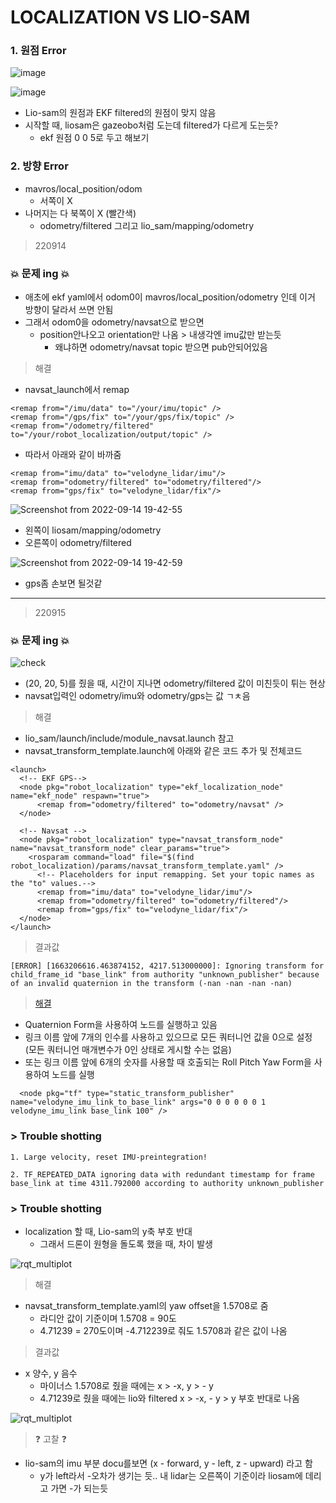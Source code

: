LOCALIZATION VS LIO-SAM
===
### 1. 원점 Error

![image](https://user-images.githubusercontent.com/108650199/190122143-0214bc24-f904-4624-a6eb-b2436c557a33.png)

![image](https://user-images.githubusercontent.com/108650199/190123824-c244f06e-353d-4fc2-bb6a-003da202cf5f.png)

- Lio-sam의 원점과 EKF filtered의 원점이 맞지 않음
- 시작할 때, liosam은 gazeobo처럼 도는데 filtered가 다르게 도는듯?
  - ekf 원점 0 0 5로 두고 해보기 

### 2. 방향 Error
- mavros/local_position/odom
  - 서쪽이 X
- 나머지는 다 북쪽이 X (빨간색)
  - odometry/filtered 그리고 lio_sam/mapping/odometry

> 220914
### 💥️ 문제 ing 💥️
- 애초에 ekf yaml에서 odom0이 mavros/local_position/odometry 인데 이거 방향이 달라서 쓰면 안됨
- 그래서 odom0을 odometry/navsat으로 받으면
  - position안나오고 orientation만 나옴 > 내생각엔 imu값만 받는듯
    - 왜냐하면 odometry/navsat topic 받으면 pub안되어있음  
> 해결
- navsat_launch에서 remap
```
<remap from="/imu/data" to="/your/imu/topic" />
<remap from="/gps/fix" to="/your/gps/fix/topic" />
<remap from="/odometry/filtered" to="/your/robot_localization/output/topic" />
```
- 따라서 아래와 같이 바까줌
```
<remap from="imu/data" to="velodyne_lidar/imu"/>
<remap from="odometry/filtered" to="odometry/filtered"/>
<remap from="gps/fix" to="velodyne_lidar/fix"/>
```

![Screenshot from 2022-09-14 19-42-55](https://user-images.githubusercontent.com/108650199/190133632-1b48032b-999a-4eb8-9510-001c7da6eb92.png)

- 왼쪽이 liosam/mapping/odometry
- 오른쪽이 odometry/filtered

![Screenshot from 2022-09-14 19-42-59](https://user-images.githubusercontent.com/108650199/190133676-aa62b781-b99a-410b-aea2-863cd83d1ef4.png)

- gps좀 손보면 될것같

-------------------------------------------------------------

> 220915
### 💥️ 문제 ing 💥️

![check](https://user-images.githubusercontent.com/108650199/190292930-407f95cf-f4a6-4eba-bcdd-39819ff5b1b6.png)

- (20, 20, 5)를 줬을 때, 시간이 지나면 odometry/filtered 값이 미친듯이 튀는 현상
- navsat입력인 odometry/imu와 odometry/gps는 값 ㄱㅊ음

> 해결
- lio_sam/launch/include/module_navsat.launch 참고
- navsat_transform_template.launch에 아래와 같은 코드 추가 및 전체코드
```
<launch>
  <!-- EKF GPS-->
  <node pkg="robot_localization" type="ekf_localization_node" name="ekf_node" respawn="true">
      <remap from="odometry/filtered" to="odometry/navsat" />
  </node>

  <!-- Navsat -->
  <node pkg="robot_localization" type="navsat_transform_node" name="navsat_transform_node" clear_params="true">
    <rosparam command="load" file="$(find robot_localization)/params/navsat_transform_template.yaml" />
      <!-- Placeholders for input remapping. Set your topic names as the "to" values.-->
      <remap from="imu/data" to="velodyne_lidar/imu"/>
      <remap from="odometry/filtered" to="odometry/filtered"/>
      <remap from="gps/fix" to="velodyne_lidar/fix"/>
  </node>
</launch>
```

> 결과값
```
[ERROR] [1663206616.463874152, 4217.513000000]: Ignoring transform for child_frame_id "base_link" from authority "unknown_publisher" because of an invalid quaternion in the transform (-nan -nan -nan -nan)
```

> [해결](https://answers.ros.org/question/355814/tf-transform-unknown_publisher/)
- Quaternion Form을 사용하여 노드를 실행하고 있음
- 링크 이름 앞에 7개의 인수를 사용하고 있으므로 모든 쿼터니언 값을 0으로 설정 (모든 쿼터니언 매개변수가 0인 상태로 게시할 수는 없음)
- 또는 링크 이름 앞에 6개의 숫자를 사용할 때 호출되는 Roll Pitch Yaw Form을 사용하여 노드를 실행
```
  <node pkg="tf" type="static_transform_publisher" name="velodyne_imu_link_to_base_link" args="0 0 0 0 0 0 1 velodyne_imu_link base_link 100" />
```

### > Trouble shotting
```
1. Large velocity, reset IMU-preintegration!
```
```
2. TF_REPEATED_DATA ignoring data with redundant timestamp for frame base_link at time 4311.792000 according to authority unknown_publisher
```

### > Trouble shotting
- localization 할 때, Lio-sam의 y축 부호 반대
  - 그래서 드론이 원형을 돌도록 했을 때, 차이 발생
   
![rqt_multiplot](https://user-images.githubusercontent.com/108650199/190342324-07f5d9f5-c928-4dde-a3e5-faa31eaa03a1.png)

> 해결
- navsat_transform_template.yaml의 yaw offset을 1.5708로 줌
  - 라디안 값이 기준이며 1.5708 = 90도 
  - 4.71239 = 270도이며 -4.712239로 줘도 1.5708과 같은 값이 나옴

> 결과값
- x 양수, y 음수
  - 마이너스 1.5708로 줬을 때에는 x > -x, y > - y
  - 4.71239로 줬을 때에는 lio와 filtered x > -x, - y > y 부호 반대로 나옴
  
 ![rqt_multiplot](https://user-images.githubusercontent.com/108650199/190342768-7f98f480-b846-40c5-ac50-d735bac31bb6.png)

> ❓️ 고찰 ❓️
- lio-sam의 imu 부분 docu를보면 (x - forward, y - left, z - upward) 라고 함
  - y가 left라서 -오차가 생기는 듯.. 내 lidar는 오른쪽이 기준이라 liosam에 데리고 가면 -가 되는듯 
